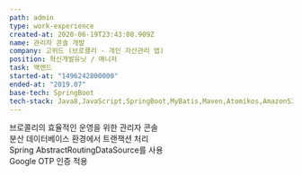 ```yaml
---
path: admin
type: work-experience
created-at: 2020-06-19T23:43:08.909Z
name: 관리자 콘솔 개발
company: 고위드 (브로콜리 - 개인 자산관리 앱)
position: 혁신개발유닛 / 매니저
task: 백엔드
started-at: "1496242800000"
ended-at: "2019.07"
base-tech: SpringBoot
tech-stack: Java8,JavaScript,SpringBoot,MyBatis,Maven,Atomikos,AmazonS3,MySQL,MongoDB,JSP
---
```

브로콜리의 효율적인 운영을 위한 관리자 콘솔<br/>
분산 데이터베이스 환경에서 트랜잭션 처리<br/>
Spring AbstractRoutingDataSource를 사용<br/>
Google OTP 인증 적용